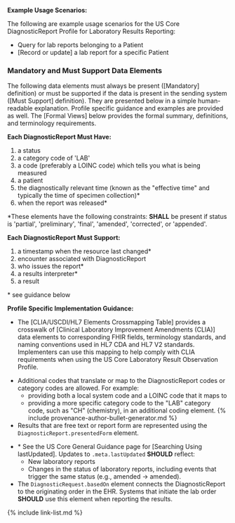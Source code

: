 
**Example Usage Scenarios:**

The following are example usage scenarios for the US Core DiagnosticReport Profile for Laboratory Results Reporting:

-   Query for lab reports belonging to a Patient
-  [Record or update]  a lab report for a specific Patient

### Mandatory and Must Support Data Elements

The following data elements must always be present ([Mandatory] definition) or must be supported if the data is present in the sending system ([Must Support] definition). They are presented below in a simple human-readable explanation. Profile specific guidance and examples are provided as well. The [Formal Views] below provides the formal summary, definitions, and terminology requirements.  

**Each DiagnosticReport Must Have:**

1. a status
1. a category code of 'LAB'
1. a code (preferably a LOINC code) which tells you what is being measured
1. a patient
1. the diagnostically relevant time (known as the "effective time" and typically the time of specimen collection)*
1. when the report was released*

\*These elements have the following constraints: **SHALL** be present if status is
'partial', 'preliminary', 'final', 'amended', 'corrected', or 'appended'.

**Each DiagnosticReport Must Support:**

1. a timestamp when the resource last changed*
1. encounter associated with DiagnosticReport
2. who issues the report*
3. a results interpreter*
4. a result

\* see guidance below

**Profile Specific Implementation Guidance:**

- The [CLIA/USCDI/HL7 Elements Crossmapping Table] provides a crosswalk of [Clinical Laboratory Improvement Amendments (CLIA)] data elements to corresponding FHIR fields, terminology standards, and naming conventions used in HL7 CDA and HL7 V2 standards. Implementers can use this mapping to help comply with CLIA requirements when using the US Core Laboratory Result Observation Profile.
* Additional codes that translate or map to the DiagnosticReport codes or category codes are allowed. For example:
   -  providing both a local system code and a LOINC code that it maps to
   -  providing a more specific category code to the "LAB" category code, such as "CH" (chemistry), in an additional coding element.
{% include provenance-author-bullet-generator.md %}
* Results that are free text or report form are represented using the `DiagnosticReport.presentedForm` element.
- \* See the US Core General Guidance page for [Searching Using lastUpdated]. Updates to `.meta.lastUpdated` **SHOULD** reflect:
  - New laboratory reports
  - Changes in the status of laboratory reports, including events that trigger the same status (e.g., amended → amended).
- The `DiagnosticRequest.basedOn` element connects the DiagnosticReport to the originating order in the EHR. Systems that initiate the lab order **SHOULD** use this element when reporting the results.



{% include link-list.md %}
